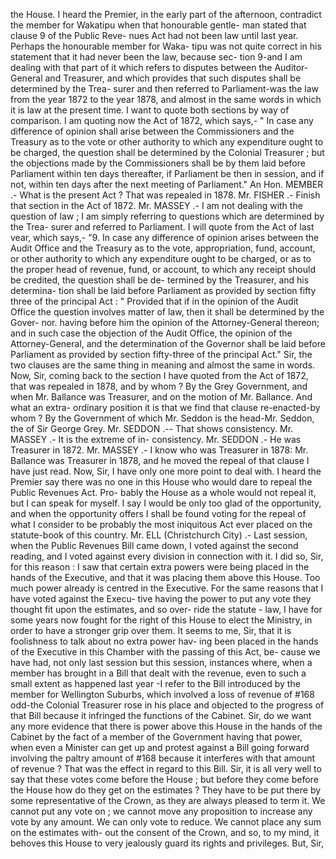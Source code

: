the House. I heard the Premier, in the early part of the afternoon, contradict the member for Wakatipu when that honourable gentle- man stated that clause 9 of the Public Reve- nues Act had not been law until last year. Perhaps the honourable member for Waka- tipu was not quite correct in his statement that it had never been the law, because sec- tion 9-and I am dealing with that part of it which refers to disputes between the Auditor- General and Treasurer, and which provides that such disputes shall be determined by the Trea- surer and then referred to Parliament-was the law from the year 1872 to the year 1878, and almost in the same words in which it is law at the present time. I want to quote both sections by way of comparison. I am quoting now the Act of 1872, which says,- " In case any difference of opinion shall arise between the Commissioners and the Treasury as to the vote or other authority to which any expenditure ought to be charged, the question shall be determined by the Colonial Treasurer ; but the objections made by the Commissioners shall be by them laid before Parliament within ten days thereafter, if Parliament be then in session, and if not, within ten days after the next meeting of Parliament." An Hon. MEMBER .- What is the present Act ? That was repealed in 1878. Mr. FISHER .- Finish that section in the Act of 1872. Mr. MASSEY .- I am not dealing with the question of law ; I am simply referring to questions which are determined by the Trea- surer and referred to Parliament. I will quote from the Act of last vear, which says,- "9. In case any difference of opinion arises between the Audit Office and the Treasury as to the vote, appropriation, fund, account, or other authority to which any expenditure ought to be charged, or as to the proper head of revenue, fund, or account, to which any receipt should be credited, the question shall be de- termined by the Treasurer, and his determina- tion shall be laid before Parliament as provided by section fifty three of the principal Act : " Provided that if in the opinion of the Audit Office the question involves matter of law, then it shall be determined by the Gover- nor. having before him the opinion of the Attorney-General thereon; and in such case the objection of the Audit Office, the opinion of the Attorney-General, and the determination of the Governor shall be laid before Parliament as provided by section fifty-three of the principal Act." Sir, the two clauses are the same thing in meaning and almost the same in words. Now, Sir, coming back to the section I have quoted from the Act of 1872, that was repealed in 1878, and by whom ? By the Grey Government, and when Mr. Ballance was Treasurer, and on the motion of Mr. Ballance. And what an extra- ordinary position it is that we find that clause re-enacted-by whom ? By the Government of which Mr. Seddon is the head-Mr. Seddon, the of Sir George Grey. Mr. SEDDON .-- That shows consistency. Mr. MASSEY .- It is the extreme of in- consistency. Mr. SEDDON .- He was Treasurer in 1872. Mr. MASSEY .- I know who was Treasurer in 1878: Mr. Ballance was Treasurer in 1878, and he moved the repeal of that clause I have just read. Now, Sir, I have only one more point to deal with. I heard the Premier say there was no one in this House who would dare to repeal the Public Revenues Act. Pro- bably the House as a whole would not repeal it, but I can speak for myself. I say I would be only too glad of the opportunity, and when the opportunity offers I shall be found voting for the repeal of what I consider to be probably the most iniquitous Act ever placed on the statute-book of this country. Mr. ELL (Christchurch City) .- Last session, when the Public Revenues Bill came down, I voted against the second reading, and I voted against every division in connection with it. I did so, Sir, for this reason : I saw that certain extra powers were being placed in the hands of the Executive, and that it was placing them above this House. Too much power already is centred in the Executive. For the same reasons that I have voted against the Execu- tive having the power to put any vote they thought fit upon the estimates, and so over- ride the statute - law, I have for some years now fought for the right of this House to elect the Ministry, in order to have a stronger grip over them. It seems to me, Sir, that it is foolishness to talk about no extra power hav- ing been placed in the hands of the Executive in this Chamber with the passing of this Act, be- cause we have had, not only last session but this session, instances where, when a member has brought in a Bill that dealt with the revenue, even to such a small extent as happened last year -I refer to the Bill introduced by the member for Wellington Suburbs, which involved a loss of revenue of #168 odd-the Colonial Treasurer rose in his place and objected to the progress of that Bill because it infringed the functions of the Cabinet. Sir, do we want any more evidence that there is power above this House in the hands of the Cabinet by the fact of a member of the Government having that power, when even a Minister can get up and protest against a Bill going forward involving the paltry amount of #168 because it interferes with that amount of revenue ? That was the effect in regard to this Bill. Sir, it is all very well to say that these votes come before the House ; but before they come before the House how do they get on the estimates ? They have to be put there by some representative of the Crown, as they are always pleased to term it. We cannot put any vote on ; we cannot move any proposition to increase any vote by any amount. We can only vote to reduce. We cannot place any sum on the estimates with- out the consent of the Crown, and so, to my mind, it behoves this House to very jealously guard its rights and privileges. But, Sir, 